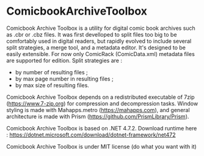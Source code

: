 # ComicbookArchiveToolbox
Comicbook Archive Toolbox is a utility for digital comic book archives such as .cbr or .cbz files.
It was first develloped to split files too big to be comfortably used in digital readers,
but rapidly evolved to include several split strategies, a merge tool, and a metadata editor.
It's designed to be easily extensible.
For now only ComicRack (ComicData.xml) metadata files are supported for edition.
Split strategies are :
- by number of resulting files ;
- by max page number in resulting files ;
- by max size of resulting files.

Comicbook Archive Toolbox depends on a redistributed executable of 7zip (https://www.7-zip.org) for compression and decompression tasks.
Window styling is made with Mahapps.metro (https://mahapps.com), 
and general architecture is made with Prism (https://github.com/PrismLibrary/Prism).

Comicbook Archive Toolbox is based on .NET 4.7.2. Download runtime here : https://dotnet.microsoft.com/download/dotnet-framework/net472


Comicbook Archive Toolbox is under MIT license (do what you want with it)
